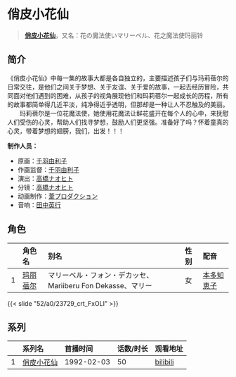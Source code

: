 # 俏皮小花仙


> <u>**[俏皮小花仙](https://bgm.tv/subject/35345)**</u>，又名：花の魔法使いマリーベル、花之魔法使玛丽铃

## 简介

《俏皮小花仙》中每一集的故事大都是各自独立的，主要描述孩子们与玛莉蓓尔的日常交往，是他们之间关于梦想、关于友谊、关于爱的故事，一起去经历冒险，共同面对他们遇到的困难，从孩子的视角展现他们和玛莉蓓尔一起成长的历程，所有的故事都简单得几近平淡，纯净得近乎透明，但那却是一种让人不忍触及的美丽。
　　玛莉蓓尔是一位花魔法使，她使用花魔法让鲜花盛开在每个人的心中，来抚慰人们受伤的心灵，帮助人们找寻梦想，鼓励人们更坚强。准备好了吗？怀着童真的心灵，带着梦想的翅膀，我们，出发！！！

**制作人员：**
- 原画：[千羽由利子](https://bgm.tv/person/162)
- 作画监督：[千羽由利子](https://bgm.tv/person/162)
- 演出：[高橋ナオヒト](https://bgm.tv/person/161)
- 分镜：[高橋ナオヒト](https://bgm.tv/person/161)
- 动画制作：[葦プロダクション](https://bgm.tv/person/2265)
- 音响：[田中英行](https://bgm.tv/person/98)

## 角色

|     |   角色名   |   别名  | 性别 |  配音  |
|:--- |:------  |:----      |:---  |:--   |
| 1 | [玛丽蓓尔](https://bgm.tv/character/23729) | マリーベル・フォン・デカッセ、Mariiberu Fon Dekasse、マリー | 女 | [本多知恵子](https://bgm.tv/person/3909) |

{{< slide "52/a0/23729_crt_FxOLI" >}}

## 系列

|     |   系列名   |   首播时间  | 话数/时长  | 观看地址 |
|:---  |:------    |:----      |:---       |:---  |
| 1 |[俏皮小花仙](https://bgm.tv/subject/35345)| 1992-02-03 | 50 | [bilibili](https://www.bilibili.com/video/BV1ms411R7bX)  |


